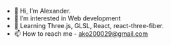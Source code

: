 - 👋 Hi, I’m Alexander.
- 👀 I’m interested in Web development
- 🌱 Learning Three.js, GLSL, React, react-three-fiber.
- 📫 How to reach me - ako200029@gmail.com

<!---
akoGit/akoGit is a ✨ special ✨ repository because its `README.md` (this file) appears on your GitHub profile.
You can click the Preview link to take a look at your changes.
--->
